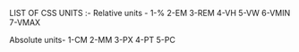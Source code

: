LIST OF CSS UNITS   :-
Relative units -
1-% 
2-EM 
3-REM 
4-VH
5-VW
6-VMIN
7-VMAX

Absolute units-
1-CM 
2-MM
3-PX
4-PT
5-PC
